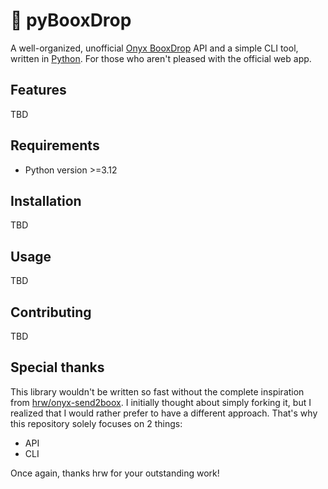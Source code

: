 # 📖 pyBooxDrop

A well-organized, unofficial [Onyx BooxDrop](https://push.boox.com/) API
and a simple CLI tool, written in [Python](https://www.python.org/).
For those who aren't pleased with the official web app.

## Features

TBD

## Requirements

- Python version >=3.12

## Installation

TBD

## Usage

TBD

## Contributing

TBD

## Special thanks

This library wouldn't be written so fast without the complete inspiration from
[hrw/onyx-send2boox](https://github.com/hrw/onyx-send2boox). I initially thought
about simply forking it, but I realized that I would rather prefer to have a
different approach. That's why this repository solely focuses on 2 things:

- API
- CLI

Once again, thanks hrw for your outstanding work!
